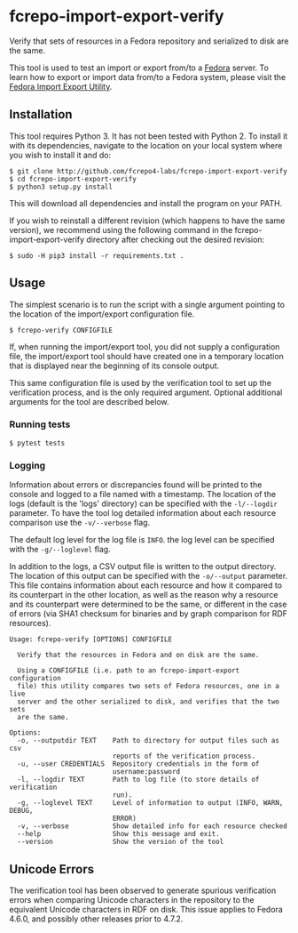 # fcrepo-import-export-verify
Verify that sets of resources in a Fedora repository and serialized to disk are
the same.

This tool is used to test an import or export from/to a 
[Fedora](http://github.com/fcrepo4/fcrepo4) server.
To learn how to export or import data from/to a Fedora system, please visit the
[Fedora Import Export 
Utility](http://github.com/fcrepo4-labs/fcrepo-import-export).

## Installation
This tool requires Python 3. It has not been tested with Python 2. To install
it with its dependencies, navigate to the location on your local system where
you wish to install it and do:
```
$ git clone http://github.com/fcrepo4-labs/fcrepo-import-export-verify
$ cd fcrepo-import-export-verify
$ python3 setup.py install
```
This will download all dependencies and install the program on your PATH.

If you wish to reinstall a different revision (which happens to have the
same version), we recommend using the following command in the 
fcrepo-import-export-verify directory after checking out the desired 
revision:
```
$ sudo -H pip3 install -r requirements.txt .
```

## Usage
The simplest scenario is to run the script with a single argument pointing to 
the location of the import/export configuration file.
```
$ fcrepo-verify CONFIGFILE
```
If, when running the import/export tool, you did not supply a configuration
file, the import/export tool should have created one in a temporary location
that is displayed near the beginning of its console output.

This same configuration file is used by the verification tool to set up the 
verification process, and is the only required argument. Optional additional 
arguments for the tool are described below.

### Running tests
```
$ pytest tests
```

### Logging
Information about errors or discrepancies found will be printed to the console
and logged to a file named with a timestamp. The location of the logs (default 
is the 'logs' directory) can be specified with the `-l/--logdir` parameter. To 
have the tool log detailed information about each resource comparison use the 
`-v/--verbose` flag.

The default log level for the log file is `INFO`. the log level can be 
specified with the `-g/--loglevel` flag.

In addition to the logs, a CSV output file is written to the output directory.  
The location of this output can be specified with the `-o/--output` parameter. 
This file contains information about each resource and how it compared to its 
counterpart in the other location, as well as the reason why a resource and its 
counterpart were determined to be the same, or different in the case of errors 
(via SHA1 checksum for binaries and by graph comparison for RDF resources).

```
Usage: fcrepo-verify [OPTIONS] CONFIGFILE

  Verify that the resources in Fedora and on disk are the same.

  Using a CONFIGFILE (i.e. path to an fcrepo-import-export configuration
  file) this utility compares two sets of Fedora resources, one in a live
  server and the other serialized to disk, and verifies that the two sets
  are the same.

Options:
  -o, --outputdir TEXT    Path to directory for output files such as csv
                          reports of the verification process.
  -u, --user CREDENTIALS  Repository credentials in the form of
                          username:password
  -l, --logdir TEXT       Path to log file (to store details of verification
                          run).
  -g, --loglevel TEXT     Level of information to output (INFO, WARN, DEBUG,
                          ERROR)
  -v, --verbose           Show detailed info for each resource checked
  --help                  Show this message and exit.
  --version               Show the version of the tool
```

## Unicode Errors
The verification tool has been observed to generate spurious verification 
errors when comparing Unicode characters in the repository to the equivalent 
Unicode characters in RDF on disk. This issue applies to Fedora 4.6.0, 
and possibly other releases prior to 4.7.2.
